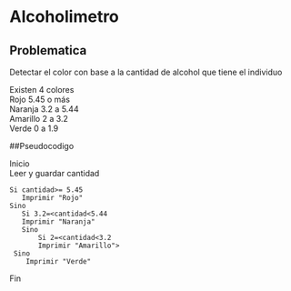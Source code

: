 # Alcoholimetro

## Problematica

Detectar el color con base a la cantidad de alcohol que tiene el individuo        

Existen 4 colores       
Rojo 5.45 o más  
Naranja 3.2 a 5.44  
Amarillo 2 a 3.2  
Verde 0 a 1.9  

##Pseudocodigo

Inicio  
    Leer y guardar cantidad  

    Si cantidad>= 5.45  
       Imprimir "Rojo"  
    Sino
       Si 3.2=<cantidad<5.44  
       Imprimir "Naranja"  
       Sino  
           Si 2=<cantidad<3.2
           Imprimir "Amarillo">
     Sino
        Imprimir "Verde"
Fin
       




